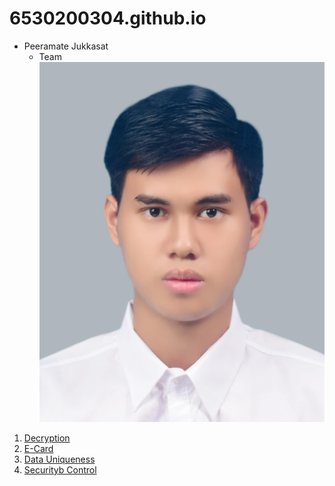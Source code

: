 # 6530200304.github.io

- Peeramate Jukkasat
   - Team
![Me](Image/Me.jpg)
1. [Decryption](Decryption.md)
2. [E-Card](e-card.md)
3. [Data Uniqueness](uniqueness.md)
4. [Securityb Control](security-control.md)
